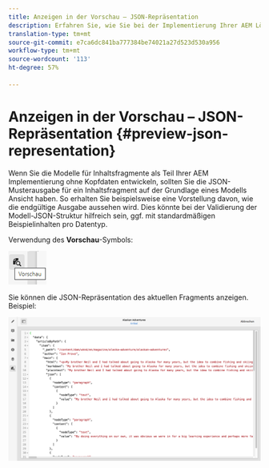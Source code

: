 ```yaml
---
title: Anzeigen in der Vorschau – JSON-Repräsentation
description: Erfahren Sie, wie Sie bei der Implementierung Ihrer AEM Lösung ohne Kopf die JSON-Darstellung Ihrer Inhaltsfragmente ganz einfach Vorschau haben.
translation-type: tm+mt
source-git-commit: e7ca6dc841ba777384be74021a27d523d530a956
workflow-type: tm+mt
source-wordcount: '113'
ht-degree: 57%

---
```



# Anzeigen in der Vorschau – JSON-Repräsentation {#preview-json-representation}

Wenn Sie die Modelle für Inhaltsfragmente als Teil Ihrer AEM Implementierung ohne Kopfdaten entwickeln, sollten Sie die JSON-Musterausgabe für ein Inhaltsfragment auf der Grundlage eines Modells Ansicht haben. So erhalten Sie beispielsweise eine Vorstellung davon, wie die endgültige Ausgabe aussehen wird. Dies könnte bei der Validierung der Modell-JSON-Struktur hilfreich sein, ggf. mit standardmäßigen Beispielinhalten pro Datentyp.

Verwendung des **Vorschau**-Symbols:

![Inhaltsfragmente-Editor – Registerkarte „Vorschau“](assets/cfm-preview-01.png)

Sie können die JSON-Repräsentation des aktuellen Fragments anzeigen. Beispiel:

![Inhaltsfragmente-Editor – Vorschau eines Fragments](assets/cfm-preview-02.png)